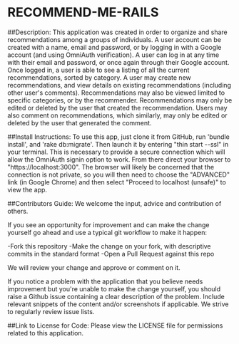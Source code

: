 # RECOMMEND-ME-RAILS
##Description:
This application was created in order to organize and share recommendations among a groups of individuals.  A user account can be created with a name, email and password, or by logging in with a Google account (and using OmniAuth verification).  A user can log in at any time with their email and password, or once again through their Google account.  Once logged in, a user is able to see a listing of all the current recommendations, sorted by category.  A user may create new recommendations, and view details on existing recommendations (including other user's comments).  Recommendations may also be viewed limited to specific categories, or by the recommender.  Recommendations may only be edited or deleted by the user that created the recommendation.  Users may also comment on recommendations, which similarly, may only be edited or deleted by the user that generated the comment.

##Install Instructions:
To use this app, just clone it from GitHub, run 'bundle install', and 'rake db:migrate'. Then launch it by entering "thin start --ssl" in your terminal.  This is necessary to provide a secure connection which will allow the OmniAuth signin option to work.  From there direct your browser to "https://localhost:3000".  The browser will likely be concerned that the connection is not private, so you will then need to choose the "ADVANCED" link (in Google Chrome) and then select "Proceed to localhost (unsafe)" to view the app.


##Contributors Guide:
We welcome the input, advice and contribution of others.

If you see an opportunity for improvement and can make the change yourself go ahead and use a typical git workflow to make it happen:

-Fork this repository
-Make the change on your fork, with descriptive commits in the standard format
-Open a Pull Request against this repo

We will review your change and approve or comment on it.

If you notice a problem with the application that you believe needs improvement but you're unable to make the change yourself, you should raise a Github issue containing a clear description of the problem. Include relevant snippets of the content and/or screenshots if applicable. We strive to regularly review issue lists.

##Link to License for Code:
Please view the LICENSE file for permissions related to this application.
